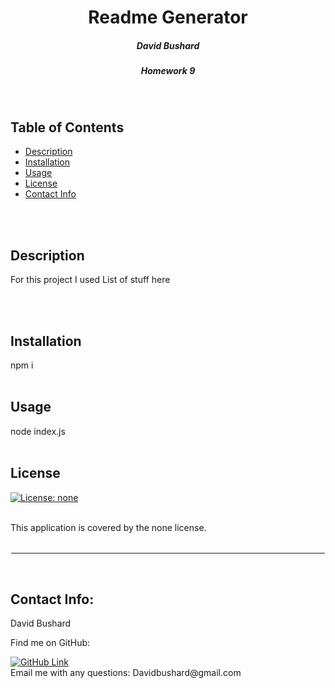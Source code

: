 

<h1 align="center">Readme Generator</h1>
<h5 align="center">David Bushard </h5> 
<h5 align="center">Homework 9 </h5>
<br>

## Table of Contents
- [Description](#description)
- [Installation](#installation)
- [Usage](#usage)
- [License](#license)
- [Contact Info ](#Contact-Info:)
<br>
<br>

## Description
For this project I used List of stuff here

<br>
<br>

## Installation
npm i
<br>
<br>

## Usage
node index.js
<br>
<br>

## License

[![License: none](https://img.shields.io/badge/License-none-yellow.svg?style=for-the-badge)](https://opensource.org/licenses/none)

<br>
This application is covered by the none license.
<br>
<br>
<hr style="border:1px solid white"> </hr>
<br>

## Contact Info:
David Bushard

Find me on GitHub:

<a href="https://github.com/Davidbuoy">
        <img alt="GitHub Link" src="https://img.shields.io/badge/GitHub-Davidbuoy-brightgreen?style=for-the-badge&logo=github" target="_blank" />
</a>

<br>
Email me with any questions: Davidbushard@gmail.com
<br>


